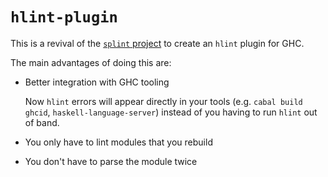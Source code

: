 # `hlint-plugin`

This is a revival of the [`splint` project](https://github.com/tfausak/splint)
to create an `hlint` plugin for GHC.

The main advantages of doing this are:

- Better integration with GHC tooling

  Now `hlint` errors will appear directly in your tools (e.g. `cabal build`
  `ghcid`, `haskell-language-server`) instead of you having to run `hlint`
  out of band.

- You only have to lint modules that you rebuild

- You don't have to parse the module twice
